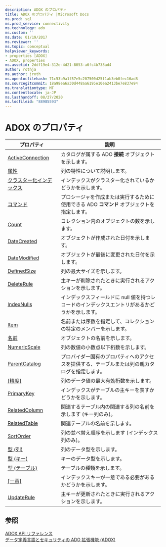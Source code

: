```yaml
---
description: ADOX のプロパティ
title: ADOX のプロパティ |Microsoft Docs
ms.prod: sql
ms.prod_service: connectivity
ms.technology: ado
ms.custom: ''
ms.date: 01/19/2017
ms.reviewer: ''
ms.topic: conceptual
helpviewer_keywords:
- properties [ADOX]
- ADOX, properties
ms.assetid: 2ddf19e4-312e-4d21-8053-a6fc4b738ad4
author: rothja
ms.author: jroth
ms.openlocfilehash: 71c53b9a1f57e5c207500d25f1ab3eb0fec16ad8
ms.sourcegitcommit: 18a98ea6a30d448aa6195e10ea2413be7e837e94
ms.translationtype: MT
ms.contentlocale: ja-JP
ms.lasthandoff: 08/27/2020
ms.locfileid: "88985593"
---
```

# <a name="adox-properties"></a>ADOX のプロパティ

|プロパティ|説明|  
|-|-|  
|[ActiveConnection](./activeconnection-property-adox.md)|カタログが属する ADO **接続** オブジェクトを示します。|  
|[属性](./attributes-property-adox.md)|列の特性について説明します。|  
|[クラスター化インデックス](./clustered-property-adox.md)|インデックスがクラスター化されているかどうかを示します。|  
|[コマンド](./command-property-adox.md)|プロシージャを作成または実行するために使用できる ADO **コマンド** オブジェクトを指定します。|  
|[Count](../ado-api/count-property-ado.md)|コレクション内のオブジェクトの数を示します。|  
|[DateCreated](./datecreated-property-adox.md)|オブジェクトが作成された日付を示します。|  
|[DateModified](./datemodified-property-adox.md)|オブジェクトが最後に変更された日付を示します。|  
|[DefinedSize](./definedsize-property-adox.md)|列の最大サイズを示します。|  
|[DeleteRule](./deleterule-property-adox.md)|主キーが削除されたときに実行されるアクションを示します。|  
|[IndexNulls](./indexnulls-property-adox.md)|インデックスフィールドに null 値を持つレコードのインデックスエントリがあるかどうかを示します。|  
|[Item](../ado-api/item-property-ado.md)|名前または序数を指定して、コレクションの特定のメンバーを示します。|  
|[名前](./name-property-adox.md)|オブジェクトの名前を示します。|  
|[NumericScale](./numericscale-property-adox.md)|列の数値の小数点以下桁数を示します。|  
|[ParentCatalog](./parentcatalog-property-adox.md)|プロバイダー固有のプロパティへのアクセスを提供する、テーブルまたは列の親カタログを指定します。|  
|[[精度]](./precision-property-adox.md)|列のデータ値の最大有効桁数を示します。|  
|[PrimaryKey](./primarykey-property-adox.md)|インデックスがテーブルの主キーを表すかどうかを示します。|  
|[RelatedColumn](./relatedcolumn-property-adox.md)|関連するテーブル内の関連する列の名前を示します (キー列のみ)。|  
|[RelatedTable](./relatedtable-property-adox.md)|関連テーブルの名前を示します。|  
|[SortOrder](./sortorder-property-adox.md)|列の並べ替え順序を示します (インデックス列のみ)。|  
|[型 (列)](./type-property-column-adox.md)|列のデータ型を示します。|  
|[型 (キー)](./type-property-key-adox.md)|キーのデータ型を示します。|  
|[型 (テーブル)](./type-property-table-adox.md)|テーブルの種類を示します。|  
|[[一意]](./unique-property-adox.md)|インデックスキーが一意である必要があるかどうかを示します。|  
|[UpdateRule](./updaterule-property-adox.md)|主キーが更新されたときに実行されるアクションを示します。|  
  
## <a name="see-also"></a>参照  
 [ADOX API リファレンス](./adox-object-model.md?view=sql-server-ver15)   
 [データ定義言語とセキュリティの ADO 拡張機能 (ADOX)](../../guide/extensions/ado-extensions-for-data-definition-language-and-security-adox.md)